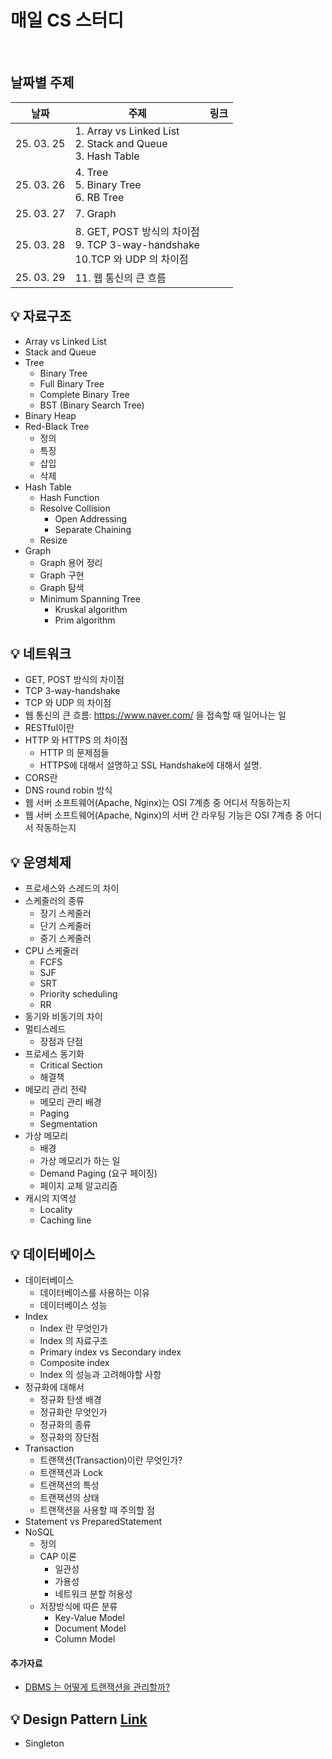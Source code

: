  # 매일 CS 스터디
<br>

## 날짜별 주제
| 날짜         | 주제                                                                 | 링크 |
|------------|--------------------------------------------------------------------|----|
| 25. 03. 25 | 1. Array vs Linked List <br> 2. Stack and Queue <br> 3. Hash Table |    |
| 25. 03. 26 | 4. Tree <br> 5. Binary Tree <br> 6. RB Tree                        |    |
| 25. 03. 27 | 7. Graph                                                           |    |
| 25. 03. 28 | 8. GET, POST 방식의 차이점 <br> 9. TCP 3-way-handshake <br> 10.TCP 와 UDP 의 차이점|    |
| 25. 03. 29 | 11. 웹 통신의 큰 흐름                                                  |    |


## 💡 자료구조

- Array vs Linked List
- Stack and Queue
- Tree
    - Binary Tree
    - Full Binary Tree
    - Complete Binary Tree
    - BST (Binary Search Tree)
- Binary Heap
- Red-Black Tree
    - 정의
    - 특징
    - 삽입
    - 삭제
- Hash Table
    - Hash Function
    - Resolve Collision
        - Open Addressing
        - Separate Chaining
    - Resize
- Graph
    - Graph 용어 정리
    - Graph 구현
    - Graph 탐색
    - Minimum Spanning Tree
        - Kruskal algorithm
        - Prim algorithm


## 💡 네트워크


- GET, POST 방식의 차이점
- TCP 3-way-handshake
- TCP 와 UDP 의 차이점
- 웹 통신의 큰 흐름: https://www.naver.com/ 을 접속할 때 일어나는 일
- RESTful이란
- HTTP 와 HTTPS 의 차이점
    - HTTP 의 문제점들
    - HTTPS에 대해서 설명하고 SSL Handshake에 대해서 설명.
- CORS란
- DNS round robin 방식
- 웹 서버 소프트웨어(Apache, Nginx)는 OSI 7계층 중 어디서 작동하는지
- 웹 서버 소프트웨어(Apache, Nginx)의 서버 간 라우팅 기능은 OSI 7계층 중 어디서 작동하는지


## 💡 운영체제


- 프로세스와 스레드의 차이
- 스케줄러의 종류
    - 장기 스케줄러
    - 단기 스케줄러
    - 중기 스케줄러
- CPU 스케줄러
    - FCFS
    - SJF
    - SRT
    - Priority scheduling
    - RR
- 동기와 비동기의 차이
- 멀티스레드
    - 장점과 단점
- 프로세스 동기화
    - Critical Section
    - 해결책
- 메모리 관리 전략
    - 메모리 관리 배경
    - Paging
    - Segmentation
- 가상 메모리
    - 배경
    - 가상 메모리가 하는 일
    - Demand Paging (요구 페이징)
    - 페이지 교체 알고리즘
- 캐시의 지역성
    - Locality
    - Caching line

## 💡 데이터베이스

- 데이터베이스
    - 데이터베이스를 사용하는 이유
    - 데이터베이스 성능
- Index
    - Index 란 무엇인가
    - Index 의 자료구조
    - Primary index vs Secondary index
    - Composite index
    - Index 의 성능과 고려해야할 사항
- 정규화에 대해서
    - 정규화 탄생 배경
    - 정규화란 무엇인가
    - 정규화의 종류
    - 정규화의 장단점
- Transaction
    - 트랜잭션(Transaction)이란 무엇인가?
    - 트랜잭션과 Lock
    - 트랜잭션의 특성
    - 트랜잭션의 상태
    - 트랜잭션을 사용할 때 주의할 점
- Statement vs PreparedStatement
- NoSQL
    - 정의
    - CAP 이론
        - 일관성
        - 가용성
        - 네트워크 분할 허용성
    - 저장방식에 따른 분류
        - Key-Value Model
        - Document Model
        - Column Model

#### 추가자료

- [DBMS 는 어떻게 트랜잭션을 관리할까?](https://d2.naver.com/helloworld/407507)


## 💡 Design Pattern [Link](https://github.com/JaeYeopHan/Beginner_for_interview/tree/master/DesignPattern)

- Singleton

